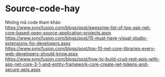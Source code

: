 # Source-code-hay
Những mã code tham khảo
https://www.syncfusion.com/blogs/post/awesome-list-of-top-asp-net-core-based-open-source-application-projects.aspx
https://www.syncfusion.com/blogs/post/15-must-have-visual-studio-extensions-for-developers.aspx
https://www.syncfusion.com/blogs/post/top-10-net-core-libraries-every-web-developers-should-know.aspx
https://www.syncfusion.com/blogs/post/how-to-build-crud-rest-apis-with-asp-net-core-3-1-and-entity-framework-core-create-jwt-tokens-and-secure-apis.aspx
